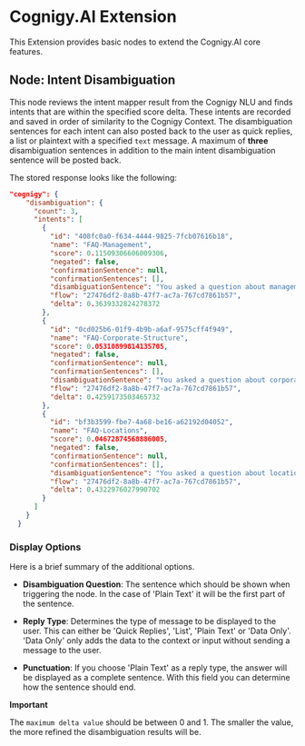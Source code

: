 # Cognigy.AI Extension

This Extension provides basic nodes to extend the Cognigy.AI core features.

## Node: Intent Disambiguation

This node reviews the intent mapper result from the Cognigy NLU and finds intents that are within the specified score delta. These intents are recorded and saved in order of similarity to the Cognigy Context. The disambiguation sentences for each intent can also posted back to the user as quick replies, a list or plaintext with a specified `text` message. A maximum of **three** disambiguation sentences in addition to the main intent disambiguation sentence will be posted back.

The stored response looks like the following:

```json
"cognigy": {
    "disambiguation": {
      "count": 3,
      "intents": [
        {
          "id": "408fc0a0-f634-4444-9825-7fcb07616b18",
          "name": "FAQ-Management",
          "score": 0.11509306606009306,
          "negated": false,
          "confirmationSentence": null,
          "confirmationSentences": [],
          "disambiguationSentence": "You asked a question about management",
          "flow": "27476df2-8a8b-47f7-ac7a-767cd7861b57",
          "delta": 0.3639332824278372
        },
        {
          "id": "0cd025b6-01f9-4b9b-a6af-9575cff4f949",
          "name": "FAQ-Corporate-Structure",
          "score": 0.05310899814135705,
          "negated": false,
          "confirmationSentence": null,
          "confirmationSentences": [],
          "disambiguationSentence": "You asked a question about corporate structure",
          "flow": "27476df2-8a8b-47f7-ac7a-767cd7861b57",
          "delta": 0.4259173503465732
        },
        {
          "id": "bf3b3599-fbe7-4a68-be16-a62192d04052",
          "name": "FAQ-Locations",
          "score": 0.04672874568886005,
          "negated": false,
          "confirmationSentence": null,
          "confirmationSentences": [],
          "disambiguationSentence": "You asked a question about locations",
          "flow": "27476df2-8a8b-47f7-ac7a-767cd7861b57",
          "delta": 0.4322976027990702
        }
      ]
    }
  }
```
### Display Options

Here is a brief summary of the additional options. 

* **Disambiguation Question**: The sentence which should be shown when triggering the node. In the case of 'Plain Text' it will be the first part of the sentence.

* **Reply Type**: Determines the type of message to be displayed to the user. This can either be 'Quick Replies', 'List', 'Plain Text' or 'Data Only'. 'Data Only' only adds the data to the context or input without sending a message to the user. 

* **Punctuation**: If you choose 'Plain Text' as a reply type, the answer will be displayed as a complete sentence. With this field you can determine how the sentence should end. 

**Important**

The `maximum delta value` should be between 0 and 1. The smaller the value, the more refined the disambiguation results will be.
